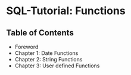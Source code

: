 # SQL-Tutorial: Functions

## Table of Contents

* Foreword
* Chapter 1: Date Functions
* Chapter 2: String Functions
* Chapter 3: User defined Functions
